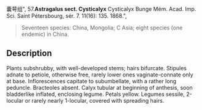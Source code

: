 囊萼组",
57.**Astragalus sect. Cysticalyx** Cysticalyx Bunge Mém. Acad. Imp. Sci. Saint Pétersbourg, sér. 7. 11(16): 135. 1868.",

> Seventeen species: China, Mongolia; C Asia; eight species (one endemic) in China.

## Description
Plants subshrubby, with well-developed stems; hairs bifurcate. Stipules adnate to petiole, otherwise free, rarely lower ones vaginate-connate only at base. Inflorescences capitate to subumbellate, with a rather long peduncle. Bracteoles absent. Calyx tubular at beginning of anthesis, soon bladderlike inflated, enclosing legume. Petals yellow. Legumes sessile, 2-locular or rarely nearly 1-locular, covered with spreading hairs.
